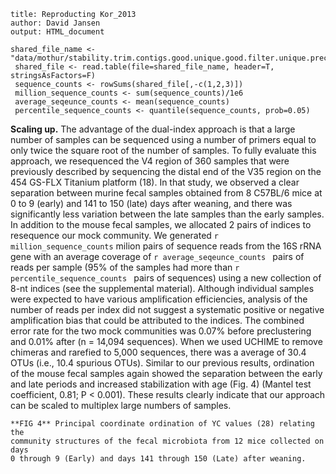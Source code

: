 ```
title: Reproducting Kor_2013
author: David Jansen
output: HTML_document
```

```{r}
shared_file_name <- "data/mothur/stability.trim.contigs.good.unique.good.filter.unique.precluster.pick.pick.pick.opti_mcc.shared"
 shared_file <- read.table(file=shared_file_name, header=T, stringsAsFactors=F)
 sequence_counts <- rowSums(shared_file[,-c(1,2,3)])
 million_sequence_counts <- sum(sequence_counts)/1e6
 average_seqeunce_counts <- mean(sequence_counts)
 percentile_sequence_counts <- quantile(sequence_counts, prob=0.05)
```


 **Scaling up.** The advantage of the dual-index approach is that a large
    number of samples can be sequenced using a number of primers equal to only
    twice the square root of the number of samples. To fully evaluate this
    approach, we resequenced the V4 region of 360 samples that were previously
    described by sequencing the distal end of the V35 region on the 454 GS-FLX
    Titanium platform (18). In that study, we observed a clear separation
    between murine fecal samples obtained from 8 C57BL/6 mice at 0 to 9 (early)
    and 141 to 150 (late) days after weaning, and there was significantly less
    variation between the late samples than the early samples. In addition to
    the mouse fecal samples, we allocated 2 pairs of indices to resequence our
    mock community. We generated `r million_sequence_counts` milion pairs of sequence reads from the
    16S rRNA gene with an average coverage of `r average_seqeunce_counts ` pairs of reads per sample
    (95% of the samples had more than `r percentile_sequence_counts ` pairs of sequences) using a new
    collection of 8-nt indices (see the supplemental material). Although
    individual samples were expected to have various amplification efficiencies,
    analysis of the number of reads per index did not suggest a systematic
    positive or negative amplification bias that could be attributed to the
    indices. The combined error rate for the two mock communities was 0.07%
    before preclustering and 0.01% after (n = 14,094 sequences). When we used
    UCHIME to remove chimeras and rarefied to 5,000 sequences, there was a
    average of 30.4 OTUs (i.e., 10.4 spurious OTUs). Similar to our previous
    results, ordination of the mouse fecal samples again showed the separation
    between the early and late periods and increased stabilization with age
    (Fig. 4) (Mantel test coefficient, 0.81; P < 0.001). These results clearly
    indicate that our approach can be scaled to multiplex large numbers of
    samples.

    **FIG 4** Principal coordinate ordination of YC values (28) relating the
    community structures of the fecal microbiota from 12 mice collected on days
    0 through 9 (Early) and days 141 through 150 (Late) after weaning.
